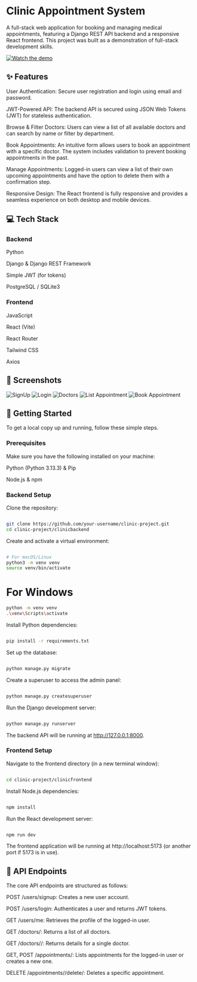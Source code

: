 # Clinic Appointment System
A full-stack web application for booking and managing medical appointments, featuring a Django REST API backend and a responsive React frontend. This project was built as a demonstration of full-stack development skills.

[![Watch the demo](https://img.youtube.com/vi/cJwwCtp2n88/0.jpg)](https://youtu.be/cJwwCtp2n88)

## ✨ Features
User Authentication: Secure user registration and login using email and password.

JWT-Powered API: The backend API is secured using JSON Web Tokens (JWT) for stateless authentication.

Browse & Filter Doctors: Users can view a list of all available doctors and can search by name or filter by department.

Book Appointments: An intuitive form allows users to book an appointment with a specific doctor. The system includes validation to prevent booking appointments in the past.

Manage Appointments: Logged-in users can view a list of their own upcoming appointments and have the option to delete them with a confirmation step.

Responsive Design: The React frontend is fully responsive and provides a seamless experience on both desktop and mobile devices.

## 💻 Tech Stack
### Backend
Python

Django & Django REST Framework

Simple JWT (for tokens)

PostgreSQL / SQLite3

### Frontend
JavaScript

React (Vite)

React Router

Tailwind CSS

Axios



## 📸 Screenshots

![SignUp](assets/signup.png) ![Login](assets/login.png) ![Doctors](assets/doctors.png)
![List Appointment](assets/listappointment.png) ![Book Appointment](assets/bookappointment.png)



## 🚀 Getting Started
To get a local copy up and running, follow these simple steps.

### Prerequisites
Make sure you have the following installed on your machine:

Python (Python 3.13.3) & Pip

Node.js & npm

### Backend Setup
Clone the repository:

```Bash

git clone https://github.com/your-username/clinic-project.git
cd clinic-project/clinicbackend
```
Create and activate a virtual environment:

```Bash

# For macOS/Linux
python3 -m venv venv
source venv/bin/activate
```

# For Windows
```Bash
python -m venv venv
.\venv\Scripts\activate
```
Install Python dependencies:

```Bash

pip install -r requirements.txt
```
Set up the database:

```Bash

python manage.py migrate
```
Create a superuser to access the admin panel:

```Bash

python manage.py createsuperuser
```
Run the Django development server:

```Bash

python manage.py runserver
```
The backend API will be running at http://127.0.0.1:8000.

### Frontend Setup
Navigate to the frontend directory (in a new terminal window):

```Bash

cd clinic-project/clinicfrontend
```
Install Node.js dependencies:

```Bash

npm install
```

Run the React development server:

```Bash

npm run dev
```
The frontend application will be running at http://localhost:5173 (or another port if 5173 is in use).

## 📝 API Endpoints
The core API endpoints are structured as follows:

POST /users/signup: Creates a new user account.

POST /users/login: Authenticates a user and returns JWT tokens.

GET /users/me: Retrieves the profile of the logged-in user.

GET /doctors/: Returns a list of all doctors.

GET /doctors/<id>/: Returns details for a single doctor.

GET, POST /appointments/: Lists appointments for the logged-in user or creates a new one.

DELETE /appointments/<id>/delete/: Deletes a specific appointment.